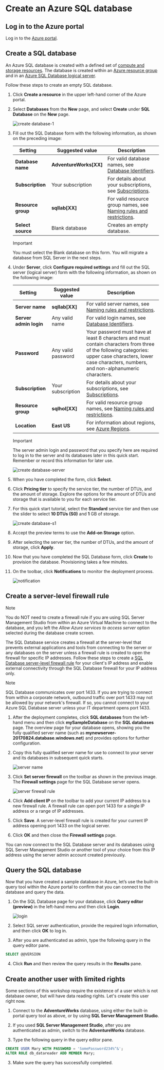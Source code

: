 # Create an Azure SQL database

## Log in to the Azure portal

Log in to the [Azure portal](https://portal.azure.com/).

## Create a SQL database

An Azure SQL database is created with a defined set of [compute and storage resources](sql-database-service-tiers.md). The database is created within an [Azure resource group](../azure-resource-manager/resource-group-overview.md) and in an [Azure SQL Database logical server](sql-database-features.md).

Follow these steps to create an empty SQL database.

1. Click **Create a resource** in the upper left-hand corner of the Azure portal.

2. Select **Databases** from the **New** page, and select **Create** under **SQL Database** on the **New** page.

   ![create database-1](https://raw.githubusercontent.com/MicrosoftDocs/azure-docs/master/articles/sql-database/media/sql-database-get-started-portal/create-database-1.png)

3. Fill out the SQL Database form with the following information, as shown on the preceding image:   

   | Setting       | Suggested value | Description |
   | ------------ | ------------------ | ------------------------------------------------- |
   | **Database name** | **AdventureWorks[XX]** | For valid database names, see [Database Identifiers](https://docs.microsoft.com/sql/relational-databases/databases/database-identifiers). |
   | **Subscription** | Your subscription  | For details about your subscriptions, see [Subscriptions](https://account.windowsazure.com/Subscriptions). |
   | **Resource group**  | **sqllab[XX]** | For valid resource group names, see [Naming rules and restrictions](https://docs.microsoft.com/azure/architecture/best-practices/naming-conventions). |
   | **Select source** | Blank database | Creates an empty database. |

   > [!IMPORTANT]
   > You must select the Blank database on this form. You will migrate a database from SQL Server in the next steps.
   >

4. Under **Server**, click **Configure required settings** and fill out the SQL server (logical server) form with the following information, as shown on the following image:   

   | Setting       | Suggested value | Description |
   | ------------ | ------------------ | ------------------------------------------------- |
   | **Server name** | **sqllab[XX]** | For valid server names, see [Naming rules and restrictions](https://docs.microsoft.com/azure/architecture/best-practices/naming-conventions). |
   | **Server admin login** | Any valid name | For valid login names, see [Database Identifiers](https://docs.microsoft.com/sql/relational-databases/databases/database-identifiers). |
   | **Password** | Any valid password | Your password must have at least 8 characters and must contain characters from three of the following categories: upper case characters, lower case characters, numbers, and non-alphanumeric characters. |
   | **Subscription** | Your subscription | For details about your subscriptions, see [Subscriptions](https://account.windowsazure.com/Subscriptions). |
   | **Resource group** | **sqlhol[XX]** | For valid resource group names, see [Naming rules and restrictions](https://docs.microsoft.com/azure/architecture/best-practices/naming-conventions). |
   | **Location** | **East US** | For information about regions, see [Azure Regions](https://azure.microsoft.com/regions/). |

   > [!IMPORTANT]
   > The server admin login and password that you specify here are required to log in to the server and its databases later in this quick start. Remember or record this information for later use.
   >  

   ![create database-server](https://raw.githubusercontent.com/MicrosoftDocs/azure-docs/master/articles/sql-database/media/sql-database-get-started-portal/create-database-server.png)

5. When you have completed the form, click **Select**.

6. Click **Pricing tier** to specify the service tier, the number of DTUs, and the amount of storage. Explore the options for the amount of DTUs and storage that is available to you for each service tier.

7. For this quick start tutorial, select the **Standard** service tier and then use the slider to select **10 DTUs (S0)** and **1** GB of storage.

   ![create database-s1](https://raw.githubusercontent.com/MicrosoftDocs/azure-docs/master/articles/sql-database/media/sql-database-get-started-portal/create-database-s1.png)

8. Accept the preview terms to use the **Add-on Storage** option.

9. After selecting the server tier, the number of DTUs, and the amount of storage, click **Apply**.  

10. Now that you have completed the SQL Database form, click **Create** to provision the database. Provisioning takes a few minutes.

11. On the toolbar, click **Notifications** to monitor the deployment process.

     ![notification](https://raw.githubusercontent.com/MicrosoftDocs/azure-docs/master/articles/sql-database/media/sql-database-get-started-portal/notification.png)

## Create a server-level firewall rule

> [!NOTE]
> You do NOT need to create a firewall rule if you are using SQL Server Management Studio from within an Azure Virtual Machine to connect to the database, and you left the *Allow Azure services to access server* option selected during the database create screen.

The SQL Database service creates a firewall at the server-level that prevents external applications and tools from connecting to the server or any databases on the server unless a firewall rule is created to open the firewall for specific IP addresses. Follow these steps to create a [SQL Database server-level firewall rule](sql-database-firewall-configure.md) for your client's IP address and enable external connectivity through the SQL Database firewall for your IP address only.

> [!NOTE]
> SQL Database communicates over port 1433. If you are trying to connect from within a corporate network, outbound traffic over port 1433 may not be allowed by your network's firewall. If so, you cannot connect to your Azure SQL Database server unless your IT department opens port 1433.
>

1. After the deployment completes, click **SQL databases** from the left-hand menu and then click **mySampleDatabase** on the **SQL databases** page. The overview page for your database opens, showing you the fully qualified server name (such as **mynewserver-20170824.database.windows.net**) and provides options for further configuration.

2. Copy this fully qualified server name for use to connect to your server and its databases in subsequent quick starts.

   ![server name](https://raw.githubusercontent.com/MicrosoftDocs/azure-docs/master/articles/sql-database/media/sql-database-get-started-portal/server-name.png)

3. Click **Set server firewall** on the toolbar as shown in the previous image. The **Firewall settings** page for the SQL Database server opens.

   ![server firewall rule](https://raw.githubusercontent.com/MicrosoftDocs/azure-docs/master/articles/sql-database/media/sql-database-get-started-portal/server-firewall-rule.png)

4. Click **Add client IP** on the toolbar to add your current IP address to a new firewall rule. A firewall rule can open port 1433 for a single IP address or a range of IP addresses.

5. Click **Save**. A server-level firewall rule is created for your current IP address opening port 1433 on the logical server.

6. Click **OK** and then close the **Firewall settings** page.

You can now connect to the SQL Database server and its databases using SQL Server Management Studio or another tool of your choice from this IP address using the server admin account created previously.

## Query the SQL database

Now that you have created a sample database in Azure, let’s use the built-in query tool within the Azure portal to confirm that you can connect to the database and query the data.

1. On the SQL Database page for your database, click **Query editor (preview)** in the left-hand menu and then click **Login**.

   ![login](https://raw.githubusercontent.com/MicrosoftDocs/azure-docs/master/articles/sql-database/media/sql-database-get-started-portal/query-editor-login.png)

2. Select SQL server authentication, provide the required login information, and then click **OK** to log in.

3. After you are authenticated as admin, type the following query in the query editor pane.

```sql
SELECT @@VERSION
```

4. Click **Run** and then review the query results in the **Results** pane.

## Create another user with limited rights

Some sections of this workshop require the existence of a user which is not database owner, but will have data reading rights. Let's create this user right now.

1. Connect to the **AdventureWorks** database, using either the built-in portal query tool as above, or by using **SQL Server Management Studio**. 

2. If you used **SQL Server Management Studio**, after you are authenticated as admin, switch to the **AdventureWorks** database.

3. Type the following query in the query editor pane.

```sql
CREATE USER Mary WITH PASSWORD = 'SomePassword234%^&';
ALTER ROLE db_datareader ADD MEMBER Mary; 
```

3. Make sure the query has successfully completed.
